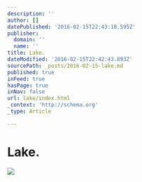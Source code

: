 ```yaml
---
description: ''
author: []
datePublished: '2016-02-15T22:43:18.595Z'
publisher:
  domain: ''
  name: ''
title: Lake.
dateModified: '2016-02-15T22:42:43.893Z'
sourcePath: _posts/2016-02-15-lake.md
published: true
inFeed: true
hasPage: true
inNav: false
url: lake/index.html
_context: 'http://schema.org'
_type: Article

---
```

# Lake.
![](https://the-grid-user-content.s3-us-west-2.amazonaws.com/0fb2a34b-3172-43f0-b7b9-2e955a1a21ea.png)